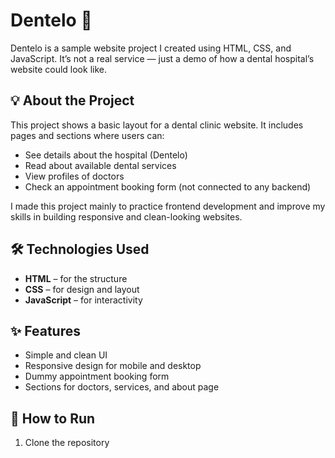 # Dentelo 🦷

Dentelo is a sample website project I created using HTML, CSS, and JavaScript. It’s not a real service — just a demo of how a dental hospital’s website could look like.

## 💡 About the Project

This project shows a basic layout for a dental clinic website. It includes pages and sections where users can:

- See details about the hospital (Dentelo)
- Read about available dental services
- View profiles of doctors
- Check an appointment booking form (not connected to any backend)

I made this project mainly to practice frontend development and improve my skills in building responsive and clean-looking websites.

## 🛠️ Technologies Used

- **HTML** – for the structure  
- **CSS** – for design and layout  
- **JavaScript** – for interactivity

## ✨ Features

- Simple and clean UI  
- Responsive design for mobile and desktop  
- Dummy appointment booking form  
- Sections for doctors, services, and about page

## 🚀 How to Run

1. Clone the repository  
